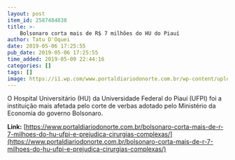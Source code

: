 ```yaml
---
layout: post
item_id: 2587484838
title: >-
    Bolsonaro corta mais de R$ 7 milhões do HU do Piauí
author: Tatu D'Oquei
date: 2019-05-06 17:25:55
pub_date: 2019-05-06 17:25:55
time_added: 2019-05-09 22:44:16
categories: []
tags: []
image: https://i1.wp.com/www.portaldiariodonorte.com.br/wp-content/uploads/2019/05/hu_fachada-piaui.jpg?fit=680%2C453&ssl=1
---
```


O Hospital Universitário (HU) da Universidade Federal do Piauí (UFPI) foi a instituição mais afetada pelo corte de verbas adotado pelo Ministério da Economia do governo Bolsonaro.

**Link:** [https://www.portaldiariodonorte.com.br/bolsonaro-corta-mais-de-r-7-milhoes-do-hu-ufpi-e-prejudica-cirurgias-complexas/](https://www.portaldiariodonorte.com.br/bolsonaro-corta-mais-de-r-7-milhoes-do-hu-ufpi-e-prejudica-cirurgias-complexas/)

